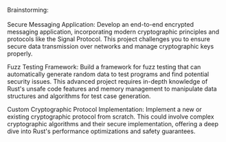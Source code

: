 Brainstorming: 
<br> 
<br> 
Secure Messaging Application: Develop an end-to-end encrypted messaging application, incorporating modern cryptographic principles and protocols like the Signal Protocol. This project challenges you to ensure secure data transmission over networks and manage cryptographic keys properly.

Fuzz Testing Framework: Build a framework for fuzz testing that can automatically generate random data to test programs and find potential security issues. This advanced project requires in-depth knowledge of Rust's unsafe code features and memory management to manipulate data structures and algorithms for test case generation.

Custom Cryptographic Protocol Implementation: Implement a new or existing cryptographic protocol from scratch. This could involve complex cryptographic algorithms and their secure implementation, offering a deep dive into Rust's performance optimizations and safety guarantees.